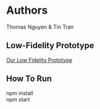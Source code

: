 # Authors
Thomas Nguyen & Tin Tran

## Low-Fidelity Prototype
[Our Low Fidelity Prototype](https://fitnessapp-8f310.web.app/)

## How To Run

npm install <br>
npm start
